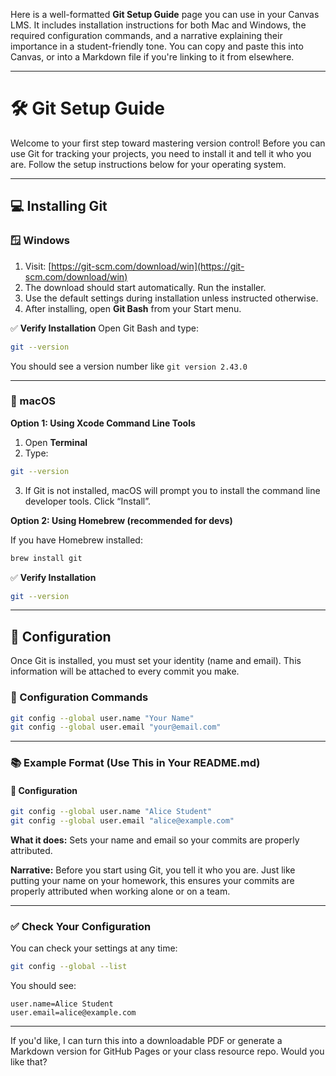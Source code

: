 Here is a well-formatted **Git Setup Guide** page you can use in your Canvas LMS. It includes installation instructions for both Mac and Windows, the required configuration commands, and a narrative explaining their importance in a student-friendly tone. You can copy and paste this into Canvas, or into a Markdown file if you're linking to it from elsewhere.

---

# 🛠️ Git Setup Guide

Welcome to your first step toward mastering version control! Before you can use Git for tracking your projects, you need to install it and tell it who you are. Follow the setup instructions below for your operating system.

---

## 💻 Installing Git

### 🪟 Windows

1. Visit: [https://git-scm.com/download/win](https://git-scm.com/download/win)
2. The download should start automatically. Run the installer.
3. Use the default settings during installation unless instructed otherwise.
4. After installing, open **Git Bash** from your Start menu.

✅ **Verify Installation**
Open Git Bash and type:

```bash
git --version
```

You should see a version number like `git version 2.43.0`

---

### 🍏 macOS

**Option 1: Using Xcode Command Line Tools**

1. Open **Terminal**
2. Type:

```bash
git --version
```

3. If Git is not installed, macOS will prompt you to install the command line developer tools. Click “Install”.

**Option 2: Using Homebrew (recommended for devs)**

If you have Homebrew installed:

```bash
brew install git
```

✅ **Verify Installation**

```bash
git --version
```

---

## 🔧 Configuration

Once Git is installed, you must set your identity (name and email). This information will be attached to every commit you make.

### 🔧 Configuration Commands

```bash
git config --global user.name "Your Name"
git config --global user.email "your@email.com"
```

---

### 📚 Example Format (Use This in Your README.md)

#### 🔧 Configuration

```bash
git config --global user.name "Alice Student"
git config --global user.email "alice@example.com"
```

**What it does:**
Sets your name and email so your commits are properly attributed.

**Narrative:**
Before you start using Git, you tell it who you are. Just like putting your name on your homework, this ensures your commits are properly attributed when working alone or on a team.

---

### ✅ Check Your Configuration

You can check your settings at any time:

```bash
git config --global --list
```

You should see:

```
user.name=Alice Student
user.email=alice@example.com
```

---

If you'd like, I can turn this into a downloadable PDF or generate a Markdown version for GitHub Pages or your class resource repo. Would you like that?
